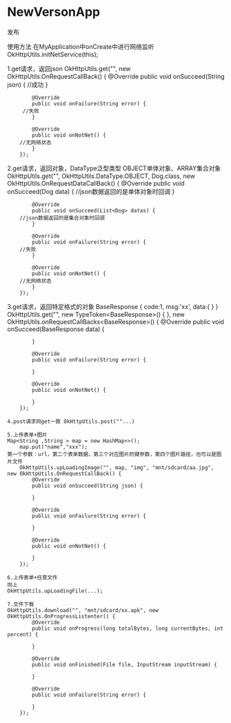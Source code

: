 # NewVersonApp
发布

使用方法
在MyApplication中onCreate中进行网络监听
OkHttpUtils.initNetService(this);

1.get请求，返回json
OkHttpUtils.get("", new OkHttpUtils.OnRequestCallBack() {
			@Override
			public void onSucceed(String json) {
         //成功
			}

			@Override
			public void onFailure(String error) {
         //失败
			}

			@Override
			public void onNotNet() {
        //无网络状态
			}
		});

2.get请求，返回对象，DataType泛型类型 OBJECT单体对象、ARRAY集合对象
OkHttpUtils.get("", OkHttpUtils.DataType.OBJECT, Dog.class, new OkHttpUtils.OnRequestDataCallBack<Dog>() {
			@Override
			public void onSucceed(Dog data) {
			  //json数据返回的是单体对象时回调
			}

			@Override
			public void onSucceed(List<Dog> datas) {
        //json数据返回的是集合对象时回调
			}

			@Override
			public void onFailure(String error) {
        //失败
			}

			@Override
			public void onNotNet() {
        //无网络状态
			}
		});
   3.get请求，返回特定格式的对象 BaseResponse<T>
   {
     code:1,
     msg:'xx',
     data:{
     }
   }
   OkHttpUtils.get("", new TypeToken<BaseResponse<Dog>>() {
		}, new OkHttpUtils.onRequestCallBacks<BaseResponse<Dog>>() {
			@Override
			public void onSucceed(BaseResponse<Dog> data) {

			}

			@Override
			public void onFailure(String error) {

			}

			@Override
			public void onNotNet() {

			}
		});
    
    4.post请求同get一致 OkHttpUtils.post(""...)
    
    5.上传表单+图片
    Map<String ,String > map = new HashMap<>();
		map.put("name","xxx");
    第一个参数：url，第二个表单数据，第三个对应图片的键参数，第四个图片路径，也可以是图片文件
		OkHttpUtils.upLoadingImage("", map, "img", "mnt/sdcard/aa.jpg", new OkHttpUtils.OnRequestCallBack() {
			@Override
			public void onSucceed(String json) {
				
			}

			@Override
			public void onFailure(String error) {

			}

			@Override
			public void onNotNet() {

			}
		});
    
    6.上传表单+任意文件
    同上
    OkHttpUtils.upLoadingFile(...);
    
    7.文件下载
    OkHttpUtils.download("", "mnt/sdcard/xx.apk", new OkHttpUtils.OnProgressListenter() {
			@Override
			public void onProgress(long totalBytes, long currentBytes, int percent) {
				
			}

			@Override
			public void onFinished(File file, InputStream inputStream) {

			}

			@Override
			public void onFailure(String error) {

			}
		});


